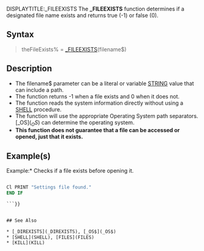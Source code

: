 DISPLAYTITLE:_FILEEXISTS
The **_FILEEXISTS** function determines if a designated file name exists and returns true (-1) or false (0).


## Syntax

>  theFileExists% = [_FILEEXISTS](_FILEEXISTS)(filename$)


## Description

* The filename$ parameter can be a literal or variable [STRING](STRING) value that can include a path.
* The function returns -1 when a file exists and 0 when it does not.
* The function reads the system information directly without using a [SHELL](SHELL) procedure.
* The function will use the appropriate Operating System path separators. [_OS$](_OS$) can determine the operating system.
* **This function does not guarantee that a file can be accessed or opened, just that it exists.**


## Example(s)

Example:* Checks if a file exists before opening it.

```vb

Cl PRINT "Settings file found."
END IF

```}}


## See Also

* [_DIREXISTS](_DIREXISTS), [_OS$](_OS$)
* [SHELL](SHELL), [FILES](FILES)
* [KILL](KILL)




